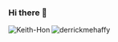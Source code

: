 ### Hi there 👋

<!--
**Keith-Hon/Keith-Hon** is a ✨ _special_ ✨ repository because its `README.md` (this file) appears on your GitHub profile.

Here are some ideas to get you started:

- 🔭 I’m currently working on ...
- 🌱 I’m currently learning ...
- 👯 I’m looking to collaborate on ...
- 🤔 I’m looking for help with ...
- 💬 Ask me about ...
- 📫 How to reach me: ...
- 😄 Pronouns: ...
- ⚡ Fun fact: ...
-->

<p align="center"><img align="left" src="https://github-readme-stats.vercel.app/api?username=Keith-Hon&show_icons=true&hide_border=true" alt="Keith-Hon" />
  
<p align="left"> <img src="https://komarev.com/ghpvc/?username=derrickmehaffy&label=Profile%20views&color=0e75b6&style=flat" alt="derrickmehaffy" /> </p>

